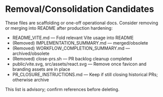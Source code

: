 # Removal/Consolidation Candidates

These files are scaffolding or one-off operational docs. Consider removing or merging into README after production hardening:

- README_VITE.md — Fold relevant Vite usage into README
- (Removed) IMPLEMENTATION_SUMMARY.md — merged/obsolete
- (Removed) WORKFLOW_COMPLETION_SUMMARY.md — archived/obsolete
- (Removed) close-prs.sh — PR backlog cleanup completed
- public/vite.svg, src/assets/react.svg — Remove once favicon and branding assets are in place
- PR_CLOSURE_INSTRUCTIONS.md — Keep if still closing historical PRs; otherwise archive

This list is advisory; confirm references before deleting.
